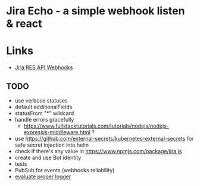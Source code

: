 # Jira Echo - a simple webhook listen & react

# Links
- [Jira RES API Webhooks](https://developer.atlassian.com/cloud/jira/platform/rest/v2/api-group-webhooks/#api-group-webhooks)

## TODO
- use verbose statuses
- default additionalFields
- statusFrom "*" wildcard
- handle errors gracefully
  - https://www.fullstacktutorials.com/tutorials/nodejs/nodejs-expressjs-middleware.html ?
- use https://github.com/external-secrets/kubernetes-external-secrets for safe secret injection into helm
- check if there's any value in https://www.npmjs.com/package/jira.js
- create and use Bot identity
- tests
- PubSub for events (webhooks reliability)
- [evaluate proper logger](https://ibm-cloud-architecture.github.io/b2m-nodejs/logging/)

